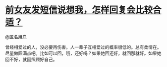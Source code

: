 
#  [前女友发短信说想我，怎样回复会比较合适？](https://zhihu.com/questions/19577049)



[@匿名用户]()

 曾经相爱过的人，没必要再伤害。人一辈子互相爱过的概率很低的。总有柔情在。尽量做圆满点吧。比如可以回，哦，还好吗？如果她回还好，就回那就好。如果她回不好，就回照顾好自己。 
